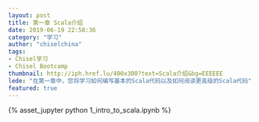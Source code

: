 ```yaml
---
layout: post
title: 第一章 Scala介绍
date: 2019-06-19 22:58:36
category: "学习"
author: "chiselchina"
tags:
- Chisel学习
- Chisel Bootcamp
thumbnail: http://iph.href.lu/400x300?text=Scala介绍&bg=EEEEEE
lede: "在第一章中，您将学习如何编写基本的Scala代码以及如何阅读更高级的Scala代码"
featured: true
---
```


<script src="http://code.jquery.com/jquery-2.0.0.js"></script>
{% asset_jupyter python 1_intro_to_scala.ipynb %}

